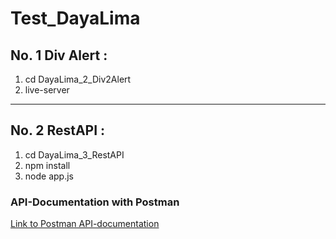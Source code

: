 # Test_DayaLima

## No. 1 Div Alert :

1. cd DayaLima_2_Div2Alert
2. live-server

---

## No. 2 RestAPI :

1. cd DayaLima_3_RestAPI
2. npm install
3. node app.js

### API-Documentation with Postman

[Link to Postman API-documentation](https://documenter.getpostman.com/view/13589681/TWDfDCxu)
